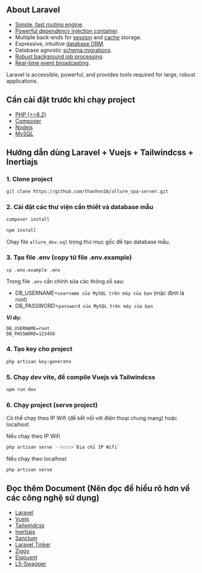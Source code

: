 ## About Laravel

- [Simple, fast routing engine](https://laravel.com/docs/routing).
- [Powerful dependency injection container](https://laravel.com/docs/container).
- Multiple back-ends for [session](https://laravel.com/docs/session) and [cache](https://laravel.com/docs/cache) storage.
- Expressive, intuitive [database ORM](https://laravel.com/docs/eloquent).
- Database agnostic [schema migrations](https://laravel.com/docs/migrations).
- [Robust background job processing](https://laravel.com/docs/queues).
- [Real-time event broadcasting](https://laravel.com/docs/broadcasting).

Laravel is accessible, powerful, and provides tools required for large, robust applications.

## Cần cài đặt trước khi chạy project
- [PHP (>=8.2)](https://www.php.net/manual/en/install.php)
- [Composer](https://getcomposer.org/download/)
- [Nodejs](https://nodejs.org/en/download/)
- [MySQL](https://dev.mysql.com/downloads/)

## Hướng dẫn dùng Laravel + Vuejs + Tailwindcss + Inertiajs

### 1. Clone project

```bash
git clone https://github.com/thanhnn16/allure_spa-server.git
```

### 2. Cài đặt các thư viện cần thiết và database mẫu

```bash
composer install
```
```bash
npm install
```

Chạy file `allure_dev.sql` trong thư mục gốc để tạo database mẫu.

### 3. Tạo file .env (copy từ file .env.example)

```bash
cp .env.example .env
```
Trong file `.env` cần chỉnh sửa các thông số sau:
- DB_USERNAME=`username của MySQL trên máy của bạn` (mặc định là root)
- DB_PASSWORD=`password của MySQL trên máy của bạn`

**_Ví dụ:_**
```
DB_USERNAME=root
DB_PASSWORD=123456
```

### 4. Tạo key cho project

```bash
php artisan key:generate
```

### 5. Chạy dev vite, để compile Vuejs và Tailwindcss
```bash
npm run dev
```

### 6. Chạy project (serve project)
Có thể chạy theo IP Wifi (để kết nối với điện thoại chung mạng) hoặc localhost

Nếu chạy theo IP Wifi
```bash
php artisan serve --host=`Địa chỉ IP Wifi`
```

Nếu chạy theo localhost
```bash
php artisan serve
```

## Đọc thêm Document (Nên đọc để hiểu rõ hơn về các công nghệ sử dụng)
- [Laravel](https://laravel.com/docs)
- [Vuejs](https://vuejs.org/guide/introduction.html)
- [Tailwindcss](https://tailwindcss.com/docs)
- [Inertiajs](https://inertiajs.com/)
- [Sanctum](https://laravel.com/docs/11.x/sanctum#main-content)
- [Laravel Tinker](https://laravel.com/docs/11.x/artisan#tinker)
- [Ziggy](https://github.com/tighten/ziggy)
- [Elqouent](https://laravel.com/docs/11.x/eloquent)
- [L5-Swagger](https://github.com/DarkaOnLine/L5-Swagger/wiki)
